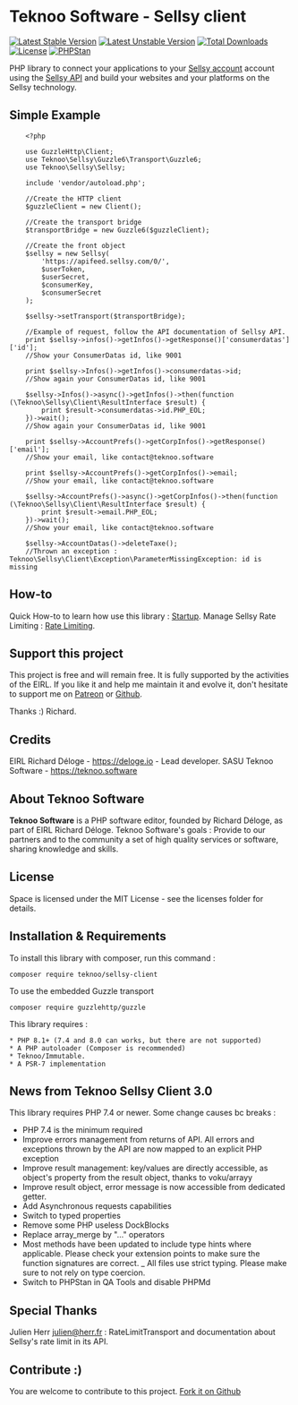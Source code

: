 Teknoo Software - Sellsy client
==========================

[![Latest Stable Version](https://poser.pugx.org/teknoo/sellsy-client/v/stable)](https://packagist.org/packages/teknoo/sellsy-client)
[![Latest Unstable Version](https://poser.pugx.org/teknoo/sellsy-client/v/unstable)](https://packagist.org/packages/teknoo/sellsy-client)
[![Total Downloads](https://poser.pugx.org/teknoo/sellsy-client/downloads)](https://packagist.org/packages/teknoo/sellsy-client)
[![License](https://poser.pugx.org/teknoo/sellsy-client/license)](https://packagist.org/packages/teknoo/sellsy-client)
[![PHPStan](https://img.shields.io/badge/PHPStan-enabled-brightgreen.svg?style=flat)](https://github.com/phpstan/phpstan)

PHP library to connect your applications to your [Sellsy account](http://sellsy.com/) account using the 
[Sellsy API](http://api.sellsy.com/) and build your websites and your platforms on the Sellsy technology.

Simple Example
--------------

        <?php

        use GuzzleHttp\Client;
        use Teknoo\Sellsy\Guzzle6\Transport\Guzzle6;
        use Teknoo\Sellsy\Sellsy;
        
        include 'vendor/autoload.php';
        
        //Create the HTTP client
        $guzzleClient = new Client();
        
        //Create the transport bridge
        $transportBridge = new Guzzle6($guzzleClient);
        
        //Create the front object
        $sellsy = new Sellsy(
            'https://apifeed.sellsy.com/0/',
            $userToken,
            $userSecret,
            $consumerKey,
            $consumerSecret
        );
        
        $sellsy->setTransport($transportBridge);
        
        //Example of request, follow the API documentation of Sellsy API.
        print $sellsy->infos()->getInfos()->getResponse()['consumerdatas']['id'];
        //Show your ConsumerDatas id, like 9001
        
        print $sellsy->Infos()->getInfos()->consumerdatas->id;
        //Show again your ConsumerDatas id, like 9001
        
        $sellsy->Infos()->async()->getInfos()->then(function (\Teknoo\Sellsy\Client\ResultInterface $result) {
            print $result->consumerdatas->id.PHP_EOL;
        })->wait();
        //Show again your ConsumerDatas id, like 9001
        
        print $sellsy->AccountPrefs()->getCorpInfos()->getResponse()['email'];
        //Show your email, like contact@teknoo.software
        
        print $sellsy->AccountPrefs()->getCorpInfos()->email;
        //Show your email, like contact@teknoo.software
        
        $sellsy->AccountPrefs()->async()->getCorpInfos()->then(function (\Teknoo\Sellsy\Client\ResultInterface $result) {
            print $result->email.PHP_EOL;
        })->wait();
        //Show your email, like contact@teknoo.software
        
        $sellsy->AccountDatas()->deleteTaxe();
        //Thrown an exception : Teknoo\Sellsy\Client\Exception\ParameterMissingException: id is missing

How-to
------
Quick How-to to learn how use this library : [Startup](docs/quick-startup.md).
Manage Sellsy Rate Limiting : [Rate Limiting](docs/rate-limiting.md).

Support this project
---------------------
This project is free and will remain free. It is fully supported by the activities of the EIRL.
If you like it and help me maintain it and evolve it, don't hesitate to support me on
[Patreon](https://patreon.com/teknoo_software) or [Github](https://github.com/sponsors/TeknooSoftware).

Thanks :) Richard.

Credits
-------
EIRL Richard Déloge - <https://deloge.io> - Lead developer.
SASU Teknoo Software - <https://teknoo.software>

About Teknoo Software
---------------------
**Teknoo Software** is a PHP software editor, founded by Richard Déloge, as part of EIRL Richard Déloge.
Teknoo Software's goals : Provide to our partners and to the community a set of high quality services or software,
sharing knowledge and skills.

License
-------
Space is licensed under the MIT License - see the licenses folder for details.

Installation & Requirements
---------------------------
To install this library with composer, run this command :

    composer require teknoo/sellsy-client
    
To use the embedded Guzzle transport    

    composer require guzzlehttp/guzzle

This library requires :

    * PHP 8.1+ (7.4 and 8.0 can works, but there are not supported)
    * A PHP autoloader (Composer is recommended)
    * Teknoo/Immutable.
    * A PSR-7 implementation

News from Teknoo Sellsy Client 3.0
----------------------------------
This library requires PHP 7.4 or newer. Some change causes bc breaks :

- PHP 7.4 is the minimum required
- Improve errors management from returns of API. All errors and exceptions thrown by the API
  are now mapped to an explicit PHP exception
- Improve result management: key/values are directly accessible, as object's property from the result object, thanks to voku/arrayy
- Improve result object, error message is now accessible from dedicated getter.
- Add Asynchronous requests capabilities
- Switch to typed properties
- Remove some PHP useless DockBlocks
- Replace array_merge by "..." operators
- Most methods have been updated to include type hints where applicable. Please check your extension points to make sure the function signatures are correct.
_ All files use strict typing. Please make sure to not rely on type coercion.
- Switch to PHPStan in QA Tools and disable PHPMd

Special Thanks
--------------
Julien Herr <julien@herr.fr> : RateLimitTransport and documentation about Sellsy's rate limit in its API.

Contribute :)
-------------
You are welcome to contribute to this project. [Fork it on Github](CONTRIBUTING.md)

